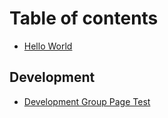 # Table of contents

* [Hello World](README.md)

## Development

* [Development Group Page Test](development/development-group-page-test.md)


